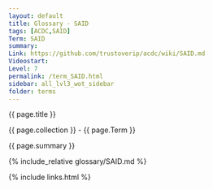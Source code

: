 ```yaml
---
layout: default
title: Glossary - SAID
tags: [ACDC,SAID]
Term: SAID
summary: 
Link: https://github.com/trustoverip/acdc/wiki/SAID.md
Videostart: 
Level: 7
permalink: /term_SAID.html
sidebar: all_lvl3_wot_sidebar
folder: terms
---
```


{{ page.title }}

{{ page.collection }} - {{ page.Term }}

   {{ page.summary }}

{% include_relative glossary/SAID.md %}

 {% include links.html %} 
